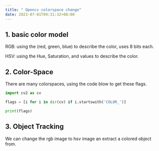 ```yaml
---
title: " Opencv colorspace change"
date: 2023-07-01T09:31:32+08:00
---
```



## 1. basic color model

RGB: using the (red, green, blue) to describe the color, uses 8 bits each.

HSV: using the Hue, Saturation, and values to describe the color.

## 2. Color-Space

There are many colorspaces, using the code blow to get these flags.
```python
import cv2 as cv

flags = [i for i in dir(cv) if i.startswith('COLOR_')]

print(flags)
```

## 3. Object Tracking

We can change the rgb image to hsv image an extract a colored object from.